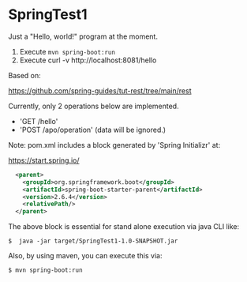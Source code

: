 # SpringTest1

Just a "Hello, world!" program at the moment.

1. Execute `mvn spring-boot:run`
2. Execute curl -v http://localhost:8081/hello

Based on:

https://github.com/spring-guides/tut-rest/tree/main/rest

Currently, only 2 operations below are implemented.

* 'GET /hello'
* 'POST /apo/operation' (data will be ignored.)

Note:
pom.xml includes a <parent> block generated by 'Spring Initializr' at:

https://start.spring.io/


```xml
  <parent>
    <groupId>org.springframework.boot</groupId>
    <artifactId>spring-boot-starter-parent</artifactId>
    <version>2.6.4</version>
    <relativePath/>
  </parent>

```

The above block is essential for stand alone execution via java CLI like:

```shell
$  java -jar target/SpringTest1-1.0-SNAPSHOT.jar
```

Also, by using maven, you can execute this via:

```shell
$ mvn spring-boot:run
```
